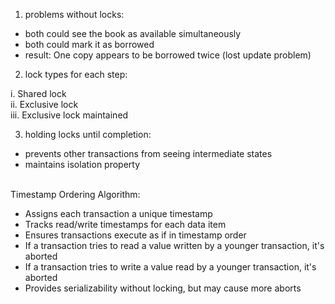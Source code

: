 1. problems without locks:
- both could see the book as available simultaneously
- both could mark it as borrowed
- result: One copy appears to be borrowed twice (lost update problem)

2. lock types for each step:

i. Shared lock </br>
ii. Exclusive lock </br>
iii. Exclusive lock maintained </br>

3. holding locks until completion:
- prevents other transactions from seeing intermediate states
- maintains isolation property
</br>
Timestamp Ordering Algorithm:

- Assigns each transaction a unique timestamp
- Tracks read/write timestamps for each data item
- Ensures transactions execute as if in timestamp order
- If a transaction tries to read a value written by a younger transaction, it's aborted
- If a transaction tries to write a value read by a younger transaction, it's aborted
- Provides serializability without locking, but may cause more aborts
